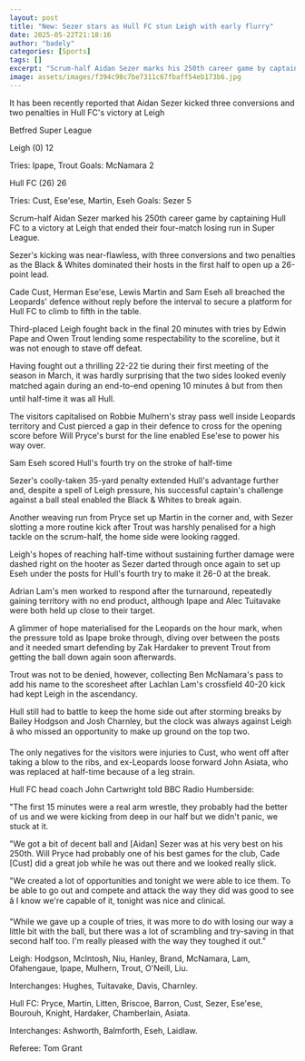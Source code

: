 ```yaml
---
layout: post
title: "New: Sezer stars as Hull FC stun Leigh with early flurry"
date: 2025-05-22T21:18:16
author: "badely"
categories: [Sports]
tags: []
excerpt: "Scrum-half Aidan Sezer marks his 250th career game by captaining Hull FC to a victory at Leigh that ends their four-match losing run in Super League."
image: assets/images/f394c98c7be7311c67fbaff54eb173b6.jpg
---
```


It has been recently reported that Aidan Sezer kicked three conversions and two penalties in Hull FC's victory at Leigh

Betfred Super League

Leigh (0) 12

Tries: Ipape, Trout Goals: McNamara 2

Hull FC (26) 26

Tries: Cust, Ese'ese, Martin, Eseh Goals: Sezer 5

Scrum-half Aidan Sezer marked his 250th career game by captaining Hull FC to a victory at Leigh that ended their four-match losing run in Super League.

Sezer's kicking was near-flawless, with three conversions and two penalties as the Black & Whites dominated their hosts in the first half to open up a 26-point lead.

Cade Cust, Herman Ese'ese, Lewis Martin and Sam Eseh all breached the Leopards' defence without reply before the interval to secure a platform for Hull FC to climb to fifth in the table.

Third-placed Leigh fought back in the final 20 minutes with tries by Edwin Pape and Owen Trout lending some respectability to the scoreline, but it was not enough to stave off defeat.

Having fought out a thrilling 22-22 tie during their first meeting of the season in March, it was hardly surprising that the two sides looked evenly matched again during an end-to-end opening 10 minutes â but from then until half-time it was all Hull.

The visitors capitalised on Robbie Mulhern's stray pass well inside Leopards territory and Cust pierced a gap in their defence to cross for the opening score before Will Pryce's burst for the line enabled Ese'ese to power his way over.

Sam Eseh scored Hull's fourth try on the stroke of half-time

Sezer's coolly-taken 35-yard penalty extended Hull's advantage further and, despite a spell of Leigh pressure, his successful captain's challenge against a ball steal enabled the Black & Whites to break again.

Another weaving run from Pryce set up Martin in the corner and, with Sezer slotting a more routine kick after Trout was harshly penalised for a high tackle on the scrum-half, the home side were looking ragged.

Leigh's hopes of reaching half-time without sustaining further damage were dashed right on the hooter as Sezer darted through once again to set up Eseh under the posts for Hull's fourth try to make it 26-0 at the break.

Adrian Lam's men worked to respond after the turnaround, repeatedly gaining territory with no end product, although Ipape and Alec Tuitavake were both held up close to their target.

A glimmer of hope materialised for the Leopards on the hour mark, when the pressure told as Ipape broke through, diving over between the posts and it needed smart defending by Zak Hardaker to prevent Trout from getting the ball down again soon afterwards.

Trout was not to be denied, however, collecting Ben McNamara's pass to add his name to the scoresheet after Lachlan Lam's crossfield 40-20 kick had kept Leigh in the ascendancy.

Hull still had to battle to keep the home side out after storming breaks by Bailey Hodgson and Josh Charnley, but the clock was always against Leigh â who missed an opportunity to make up ground on the top two.

The only negatives for the visitors were injuries to Cust, who went off after taking a blow to the ribs, and ex-Leopards loose forward John Asiata, who was replaced at half-time because of a leg strain.

Hull FC head coach John Cartwright told BBC Radio Humberside:

"The first 15 minutes were a real arm wrestle, they probably had the better of us and we were kicking from deep in our half but we didn't panic, we stuck at it.

"We got a bit of decent ball and [Aidan] Sezer was at his very best on his 250th. Will Pryce had probably one of his best games for the club, Cade [Cust] did a great job while he was out there and we looked really slick.

"We created a lot of opportunities and tonight we were able to ice them. To be able to go out and compete and attack the way they did was good to see â I know we're capable of it, tonight was nice and clinical.

"While we gave up a couple of tries, it was more to do with losing our way a little bit with the ball, but there was a lot of scrambling and try-saving in that second half too. I'm really pleased with the way they toughed it out."

Leigh: Hodgson, McIntosh, Niu, Hanley, Brand, McNamara, Lam, Ofahengaue, Ipape, Mulhern, Trout, O'Neill, Liu.

Interchanges: Hughes, Tuitavake, Davis, Charnley.

Hull FC: Pryce, Martin, Litten, Briscoe, Barron, Cust, Sezer, Ese'ese, Bourouh, Knight, Hardaker, Chamberlain, Asiata.

Interchanges: Ashworth, Balmforth, Eseh, Laidlaw.

Referee: Tom Grant

